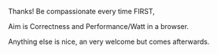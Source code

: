 Thanks!
Be compassionate every time FIRST, 

Aim is Correctness and Performance/Watt in a browser.

Anything else is nice, an very welcome but comes afterwards.

